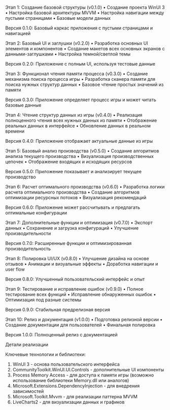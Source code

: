 Этап 1: Создание базовой структуры (v0.1.0)
•	Создание проекта WinUI 3
•	Настройка базовой архитектуры MVVM
•	Настройка навигации между пустыми страницами
•	Базовые модели данных

Версия 0.1.0: Базовый каркас приложения с пустыми страницами и навигацией


Этап 2: Базовый UI и заглушки (v0.2.0)
•	Разработка основных UI элементов и компонентов
•	Создание макетов всех основных экранов с данными-заглушками
•	Настройка темной/светлой темы

Версия 0.2.0: Приложение с полным UI, используя тестовые данные


Этап 3: Функционал чтения памяти процесса (v0.3.0)
•	Создание механизма поиска процесса игры
•	Разработка сканера памяти для поиска нужных структур данных
•	Базовое чтение простых значений из памяти

Версия 0.3.0: Приложение определяет процесс игры и может читать базовые данные


Этап 4: Чтение структур данных из игры (v0.4.0)
•	Реализация полноценного чтения всех нужных данных из памяти
•	Отображение реальных данных в интерфейсе
•	Обновление данных в реальном времени

Версия 0.4.0: Приложение отображает актуальные данные из игры


Этап 5: Базовый анализ производства (v0.5.0)
•	Создание алгоритмов анализа текущего производства
•	Визуализация производственных цепочек
•	Отображение входящих и исходящих ресурсов

Версия 0.5.0: Приложение показывает и анализирует текущее производство


Этап 6: Расчет оптимального производства (v0.6.0)
•	Разработка логики расчета оптимального производства
•	Создание алгоритмов оптимизации ресурсных потоков
•	Визуализация рекомендаций

Версия 0.6.0: Приложение может рассчитывать и предлагать оптимальные конфигурации


Этап 7: Дополнительные функции и оптимизация (v0.7.0)
•	Экспорт данных
•	Сохранение и загрузка конфигураций
•	Улучшение производительности

Версия 0.7.0: Расширенные функции и оптимизированная производительность


Этап 8: Полировка UI/UX (v0.8.0)
•	Улучшение дизайна на основе отзывов
•	Анимации и визуальные эффекты
•	Доработка навигации и user flow

Версия 0.8.0: Улучшенный пользовательский интерфейс и опыт


Этап 9: Тестирование и исправление ошибок (v0.9.0)
•	Полное тестирование всех функций
•	Исправление обнаруженных ошибок
•	Оптимизация под разные системы

Версия 0.9.0: Стабильная предрелизная версия


Этап 10: Релиз и документация (v1.0.0)
•	Подготовка релизной версии
•	Создание документации для пользователей
•	Финальная полировка

Версия 1.0.0: Полноценный релиз с документацией


Детали реализации

Ключевые технологии и библиотеки:

1.	WinUI 3 - основа пользовательского интерфейса
2.	CommunityToolkit.WinUI.UI.Controls - дополнительные UI компоненты
3.	Process Memory Access - для доступа к памяти игры (возможно использование библиотеки Memory.dll или аналогов)
4.	Microsoft.Extensions.DependencyInjection - для внедрения зависимостей
5.	Microsoft.Toolkit.Mvvm - для реализации паттерна MVVM
6.	LiveCharts2 - для визуализации данных и графиков
